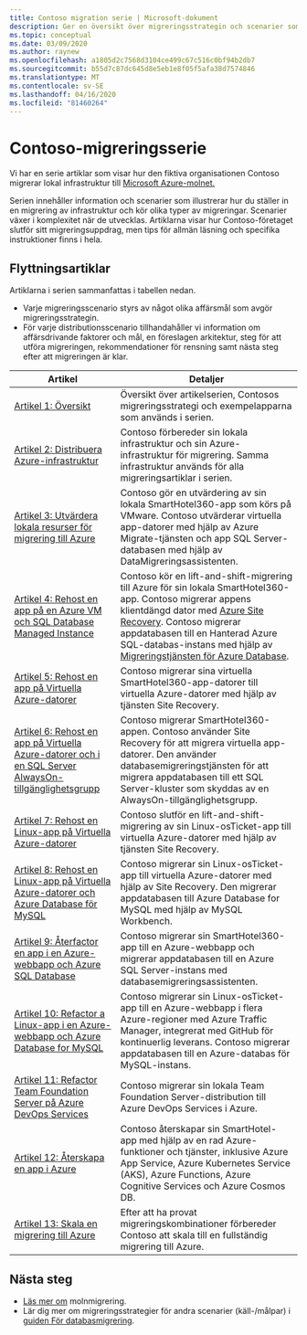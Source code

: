 ```yaml
---
title: Contoso migration serie | Microsoft-dokument
description: Ger en översikt över migreringsstrategin och scenarier som används av Contoso för att migrera sina lokala datacenter till Azure.
ms.topic: conceptual
ms.date: 03/09/2020
ms.author: raynew
ms.openlocfilehash: a1805d2c7568d3104ce499c67c516c0bf94b2db7
ms.sourcegitcommit: b55d7c87dc645d8e5eb1e8f05f5afa38d7574846
ms.translationtype: MT
ms.contentlocale: sv-SE
ms.lasthandoff: 04/16/2020
ms.locfileid: "81460264"
---
```

# <a name="contoso-migration-series"></a>Contoso-migreringsserie


Vi har en serie artiklar som visar hur den fiktiva organisationen Contoso migrerar lokal infrastruktur till [Microsoft Azure-molnet.](https://azure.microsoft.com/overview/what-is-azure/) 

Serien innehåller information och scenarier som illustrerar hur du ställer in en migrering av infrastruktur och kör olika typer av migreringar. Scenarier växer i komplexitet när de utvecklas. Artiklarna visar hur Contoso-företaget slutför sitt migreringsuppdrag, men tips för allmän läsning och specifika instruktioner finns i hela.

## <a name="migration-articles"></a>Flyttningsartiklar

Artiklarna i serien sammanfattas i tabellen nedan.  

- Varje migreringsscenario styrs av något olika affärsmål som avgör migreringsstrategin.
- För varje distributionsscenario tillhandahåller vi information om affärsdrivande faktorer och mål, en föreslagen arkitektur, steg för att utföra migreringen, rekommendationer för rensning samt nästa steg efter att migreringen är klar.

**Artikel** | **Detaljer** 
--- | --- 
[Artikel 1: Översikt](https://docs.microsoft.com/azure/architecture/cloud-adoption/migrate/azure-best-practices/contoso-migration-overview) | Översikt över artikelserien, Contosos migreringsstrategi och exempelapparna som används i serien. 
[Artikel 2: Distribuera Azure-infrastruktur](https://docs.microsoft.com/azure/architecture/cloud-adoption/migrate/azure-best-practices/contoso-migration-infrastructure) | Contoso förbereder sin lokala infrastruktur och sin Azure-infrastruktur för migrering. Samma infrastruktur används för alla migreringsartiklar i serien. 
[Artikel 3: Utvärdera lokala resurser för migrering till Azure](https://docs.microsoft.com/azure/cloud-adoption-framework/migrate/azure-migration-guide/assess?tabs=Tools)  | Contoso gör en utvärdering av sin lokala SmartHotel360-app som körs på VMware. Contoso utvärderar virtuella app-datorer med hjälp av Azure Migrate-tjänsten och app SQL Server-databasen med hjälp av DataMigreringsassistenten.
[Artikel 4: Rehost en app på en Azure VM och SQL Database Managed Instance](https://docs.microsoft.com/azure/architecture/cloud-adoption/migrate/azure-best-practices/contoso-migration-rehost-vm-sql-managed-instance) | Contoso kör en lift-and-shift-migrering till Azure för sin lokala SmartHotel360-app. Contoso migrerar appens klientdängd dator med [Azure Site Recovery](https://docs.microsoft.com/azure/site-recovery/site-recovery-overview). Contoso migrerar appdatabasen till en Hanterad Azure SQL-databas-instans med hjälp av [Migreringstjänsten för Azure Database](https://docs.microsoft.com/azure/dms/dms-overview).
[Artikel 5: Rehost en app på Virtuella Azure-datorer](https://docs.microsoft.com/azure/architecture/cloud-adoption/migrate/azure-best-practices/contoso-migration-rehost-vm) | Contoso migrerar sina virtuella SmartHotel360-app-datorer till virtuella Azure-datorer med hjälp av tjänsten Site Recovery. 
[Artikel 6: Rehost en app på Virtuella Azure-datorer och i en SQL Server AlwaysOn-tillgänglighetsgrupp](https://docs.microsoft.com/azure/architecture/cloud-adoption/migrate/azure-best-practices/contoso-migration-rehost-vm-sql-ag) |Contoso migrerar SmartHotel360-appen. Contoso använder Site Recovery för att migrera virtuella app-datorer. Den använder databasemigreringstjänsten för att migrera appdatabasen till ett SQL Server-kluster som skyddas av en AlwaysOn-tillgänglighetsgrupp. 
[Artikel 7: Rehost en Linux-app på Virtuella Azure-datorer](https://docs.microsoft.com/azure/architecture/cloud-adoption/migrate/azure-best-practices/contoso-migration-rehost-linux-vm) | Contoso slutför en lift-and-shift-migrering av sin Linux-osTicket-app till virtuella Azure-datorer med hjälp av tjänsten Site Recovery.
[Artikel 8: Rehost en Linux-app på Virtuella Azure-datorer och Azure Database för MySQL](https://docs.microsoft.com/azure/architecture/cloud-adoption/migrate/azure-best-practices/contoso-migration-rehost-linux-vm-mysql) | Contoso migrerar sin Linux-osTicket-app till virtuella Azure-datorer med hjälp av Site Recovery. Den migrerar appdatabasen till Azure Database for MySQL med hjälp av MySQL Workbench. 
[Artikel 9: Återfactor en app i en Azure-webbapp och Azure SQL Database](https://docs.microsoft.com/azure/architecture/cloud-adoption/migrate/azure-best-practices/contoso-migration-refactor-web-app-sql) | Contoso migrerar sin SmartHotel360-app till en Azure-webbapp och migrerar appdatabasen till en Azure SQL Server-instans med databasemigreringsassistenten.     
[Artikel 10: Refactor a Linux-app i en Azure-webbapp och Azure Database for MySQL](https://docs.microsoft.com/azure/architecture/cloud-adoption/migrate/azure-best-practices/contoso-migration-refactor-linux-app-service-mysql) | Contoso migrerar sin Linux-osTicket-app till en Azure-webbapp i flera Azure-regioner med Azure Traffic Manager, integrerat med GitHub för kontinuerlig leverans. Contoso migrerar appdatabasen till en Azure-databas för MySQL-instans. 
[Artikel 11: Refactor Team Foundation Server på Azure DevOps Services](https://docs.microsoft.com/azure/architecture/cloud-adoption/migrate/azure-best-practices/contoso-migration-tfs-vsts) | Contoso migrerar sin lokala Team Foundation Server-distribution till Azure DevOps Services i Azure.
[Artikel 12: Återskapa en app i Azure](https://docs.microsoft.com/azure/architecture/cloud-adoption/migrate/azure-best-practices/contoso-migration-rebuild) | Contoso återskapar sin SmartHotel-app med hjälp av en rad Azure-funktioner och tjänster, inklusive Azure App Service, Azure Kubernetes Service (AKS), Azure Functions, Azure Cognitive Services och Azure Cosmos DB.
[Artikel 13: Skala en migrering till Azure](https://docs.microsoft.com/azure/architecture/cloud-adoption/migrate/azure-best-practices/contoso-migration-scale) | Efter att ha provat migreringskombinationer förbereder Contoso att skala till en fullständig migrering till Azure.

## <a name="next-steps"></a>Nästa steg

- [Läs mer om](https://docs.microsoft.com/azure/architecture/cloud-adoption/migrate/) molnmigrering.
- Lär dig mer om migreringsstrategier för andra scenarier (käll-/målpar) i [guiden För databasmigrering](https://datamigration.microsoft.com/).
